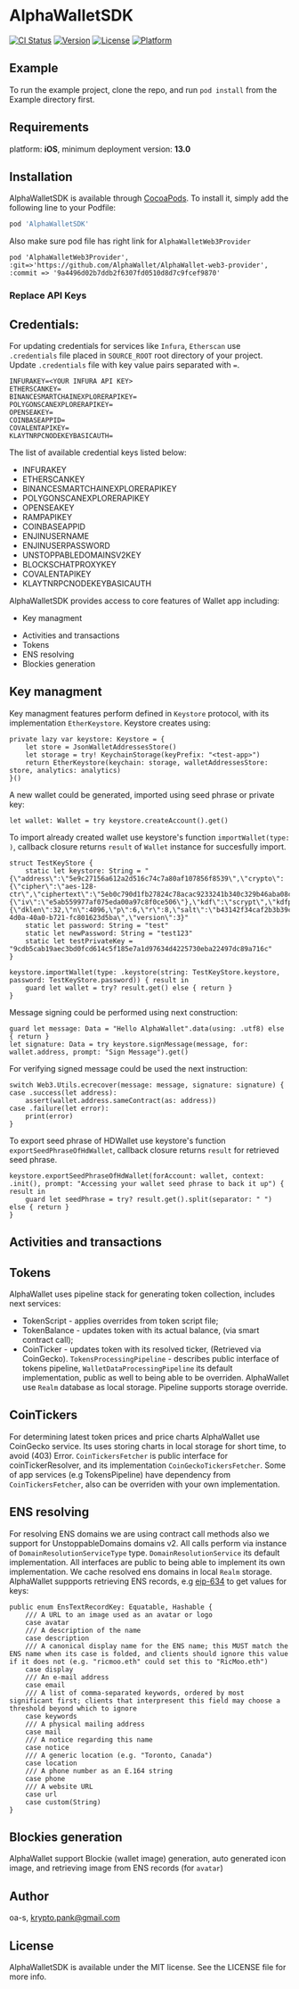 # AlphaWalletSDK

[![CI Status](https://img.shields.io/travis/vladyslav-iosdev/AlphaWalletSDK.svg?style=flat)](https://travis-ci.org/vladyslav-iosdev/AlphaWalletSDK)
[![Version](https://img.shields.io/cocoapods/v/AlphaWalletSDK.svg?style=flat)](https://cocoapods.org/pods/AlphaWalletSDK)
[![License](https://img.shields.io/cocoapods/l/AlphaWalletSDK.svg?style=flat)](https://cocoapods.org/pods/AlphaWalletSDK)
[![Platform](https://img.shields.io/cocoapods/p/AlphaWalletSDK.svg?style=flat)](https://cocoapods.org/pods/AlphaWalletSDK)

## Example

To run the example project, clone the repo, and run `pod install` from the Example directory first.

## Requirements

platform: **iOS**, minimum deployment version: **13.0**

## Installation

AlphaWalletSDK is available through [CocoaPods](https://cocoapods.org). To install
it, simply add the following line to your Podfile:

```ruby
pod 'AlphaWalletSDK'
```
Also make sure pod file has right link for `AlphaWalletWeb3Provider`
```
pod 'AlphaWalletWeb3Provider', :git=>'https://github.com/AlphaWallet/AlphaWallet-web3-provider', :commit => '9a4496d02b7ddb2f6307fd0510d8d7c9fcef9870'
```

### Replace API Keys

## Credentials:

For updating credentials for services like `Infura`, `Etherscan` use `.credentials` file placed in `SOURCE_ROOT` root directory of your project.
Update `.credentials` file with key value pairs separated with `=`.

```
INFURAKEY=<YOUR INFURA API KEY>
ETHERSCANKEY=
BINANCESMARTCHAINEXPLORERAPIKEY=
POLYGONSCANEXPLORERAPIKEY=
OPENSEAKEY=
COINBASEAPPID=
COVALENTAPIKEY=
KLAYTNRPCNODEKEYBASICAUTH=
```

The list of available credential keys listed below:

- INFURAKEY
- ETHERSCANKEY
- BINANCESMARTCHAINEXPLORERAPIKEY
- POLYGONSCANEXPLORERAPIKEY
- OPENSEAKEY
- RAMPAPIKEY
- COINBASEAPPID
- ENJINUSERNAME
- ENJINUSERPASSWORD
- UNSTOPPABLEDOMAINSV2KEY
- BLOCKSCHATPROXYKEY
- COVALENTAPIKEY
- KLAYTNRPCNODEKEYBASICAUTH

AlphaWalletSDK provides access to core features of Wallet app including:
- Key managment
<!-- TokenScript --> 
- Activities and transactions
- Tokens
- ENS resolving
- Blockies generation 

## Key managment
Key managment features perform defined in `Keystore` protocol, with its implementation `EtherKeystore`. 
Keystore creates using:
```
private lazy var keystore: Keystore = {
    let store = JsonWalletAddressesStore()
    let storage = try! KeychainStorage(keyPrefix: "<test-app>")
    return EtherKeystore(keychain: storage, walletAddressesStore: store, analytics: analytics)
}()
```
A new wallet could be generated, imported using seed phrase or private key:
```
let wallet: Wallet = try keystore.createAccount().get()

```

To import already created wallet use keystore's function `importWallet(type: )`, callback closure returns `result` of `Wallet` instance for succesfully import.
```
struct TestKeyStore {
    static let keystore: String = "{\"address\":\"5e9c27156a612a2d516c74c7a80af107856f8539\",\"crypto\":{\"cipher\":\"aes-128-ctr\",\"ciphertext\":\"5eb0c790d1fb27824c78acac9233241b340c329b46aba08c6533b70ab67ea74f\",\"cipherparams\":{\"iv\":\"e5ab559977af075eda00a97c8f0ce506\"},\"kdf\":\"scrypt\",\"kdfparams\":{\"dklen\":32,\"n\":4096,\"p\":6,\"r\":8,\"salt\":\"b43142f34caf2b3b39c16f52344701f800711589f799cdae1827ac2f844f9602\"},\"mac\":\"c6ccaecca7896974dacac91a8116216ec287930bc74bfd7694a94f08bd992095\"},\"id\":\"e3554f73-4d0a-40a0-b721-fc801623d5ba\",\"version\":3}"
    static let password: String = "test"
    static let newPassword: String = "test123"
    static let testPrivateKey = "9cdb5cab19aec3bd0fcd614c5f185e7a1d97634d4225730eba22497dc89a716c"
}

keystore.importWallet(type: .keystore(string: TestKeyStore.keystore, password: TestKeyStore.password)) { result in
    guard let wallet = try? result.get() else { return }
}
```

Message signing could be performed using next construction:
```
guard let message: Data = "Hello AlphaWallet".data(using: .utf8) else { return }
let signature: Data = try keystore.signMessage(message, for: wallet.address, prompt: "Sign Message").get()
```
For verifying signed message could be used the next instruction:
```
switch Web3.Utils.ecrecover(message: message, signature: signature) {
case .success(let address):
    assert(wallet.address.sameContract(as: address))
case .failure(let error):
    print(error)
}
```
To export seed phrase of HDWallet use keystore's function `exportSeedPhraseOfHdWallet`, callback closure returns `result` for retrieved seed phrase.
```
keystore.exportSeedPhraseOfHdWallet(forAccount: wallet, context: .init(), prompt: "Accessing your wallet seed phrase to back it up") { result in
    guard let seedPhrase = try? result.get().split(separator: " ") else { return }
}
```

<!-- ## TokenScript -->
 
## Activities and transactions

## Tokens
  AlphaWallet uses pipeline stack for generating token collection, includes next services:
  - TokenScript - applies overrides from token script file;
  - TokenBalance - updates token with its actual balance, (via smart contract call);
  - CoinTicker - updates token with its resolved ticker, (Retrieved via CoinGecko).
`TokensProcessingPipeline` - describes public interface of tokens pipeline, `WalletDataProcessingPipeline` its default implementation, public as well to being able to be overriden. AlphaWallet use `Realm` database as local storage. Pipeline supports storage override.

## CoinTickers
For determining latest token prices and price charts AlphaWallet use CoinGecko service. Its uses storing charts in local storage for short time, to avoid (403) Error. `CoinTickersFetcher` is public interface for coinTickerResolver, and its implementation `CoinGeckoTickersFetcher`. Some of app services (e.g TokensPipeline) have dependency from `CoinTickersFetcher`, also can be overriden with your own implementation.

## ENS resolving
For resolving ENS domains we are using contract call methods also we support for UnstoppableDomains domains v2. All calls perform via instance of `DomainResolutionServiceType` type. `DomainResolutionService` its default implementation. All interfaces are public to being able to implement its own implementation. We cache resolved ens domains in local `Realm` storage. AlphaWallet suppports retrieving ENS records, e.g [eip-634](https://eips.ethereum.org/EIPS/eip-634) to get values for keys:
```
public enum EnsTextRecordKey: Equatable, Hashable {
    /// A URL to an image used as an avatar or logo
    case avatar
    /// A description of the name
    case description
    /// A canonical display name for the ENS name; this MUST match the ENS name when its case is folded, and clients should ignore this value if it does not (e.g. "ricmoo.eth" could set this to "RicMoo.eth")
    case display
    /// An e-mail address
    case email
    /// A list of comma-separated keywords, ordered by most significant first; clients that interpresent this field may choose a threshold beyond which to ignore
    case keywords
    /// A physical mailing address
    case mail
    /// A notice regarding this name
    case notice
    /// A generic location (e.g. "Toronto, Canada")
    case location
    /// A phone number as an E.164 string
    case phone
    /// A website URL
    case url
    case custom(String)
}
```
## Blockies generation 
AlphaWallet support Blockie (wallet image) generation, auto generated icon image, and retrieving image from ENS records (for `avatar`)

## Author

oa-s, krypto.pank@gmail.com

## License

AlphaWalletSDK is available under the MIT license. See the LICENSE file for more info.
